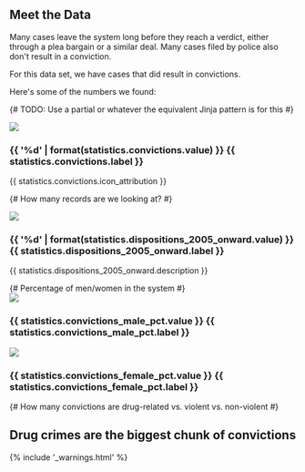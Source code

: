 
## Meet the Data

Many cases leave the system long before they reach a <span data-term="verdict">verdict</span>, either through a <span data-term="bargain">plea bargain</span> or a similar deal. Many cases filed by police also don't result in a conviction.

For this data set, we have cases that did result in convictions. 

Here's some of the numbers we found: 

{# TODO: Use a partial or whatever the equivalent Jinja pattern is for this #}

<div class="row big-stat-row">
  <div class="big-stat col-md-4 col-md-offset-2">
    <img src="img/{{ statistics.convictions.icon }}">
    <h3>{{ '%d' | format(statistics.convictions.value) }} {{ statistics.convictions.label }}</h3>
    <p>{{ statistics.convictions.icon_attribution }}</p>
  </div>

  {# How many records are we looking at? #}
  <div class="big-stat col-md-4">
    <img src="img/{{ statistics.dispositions_2005_onward.icon }}">
    <h3>{{ '%d' | format(statistics.dispositions_2005_onward.value) }} {{ statistics.dispositions_2005_onward.label }}</h3>
    <p>{{ statistics.dispositions_2005_onward.description }}</p>
  </div>
</div>

<div class="row big-stat-row">
  {# Percentage of men/women in the system #}
  <div class="big-stat col-md-4 col-md-offset-2">
    <img src="img/{{ statistics.convictions_male.icon }}">
    <h3>{{ statistics.convictions_male_pct.value }} {{ statistics.convictions_male_pct.label }}</h3>
  </div>

  <div class="big-stat col-md-4">
    <img src="img/{{ statistics.convictions_female.icon }}">
    <h3>{{ statistics.convictions_female_pct.value }} {{ statistics.convictions_female_pct.label }}</h3>
  </div>
</div>

{# How many convictions are drug-related vs. violent vs. non-violent #}

## Drug crimes are the biggest chunk of convictions

{% include '_warnings.html' %}
 
<div id="charges-categories-chart" class="chart"></div>
